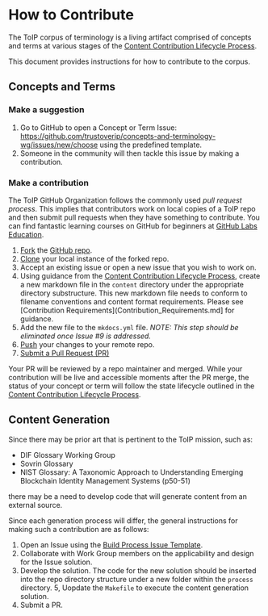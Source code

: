 # How to Contribute

The ToIP corpus of terminology is a living artifact comprised of concepts and terms at various stages of the [Content Contribution Lifecycle Process](Content_Lifcycle.md).

This document provides instructions for how to contribute to the corpus.

## Concepts and Terms

### Make a suggestion

1. Go to GitHub to open a Concept or Term Issue: https://github.com/trustoverip/concepts-and-terminology-wg/issues/new/choose using the predefined template.
2. Someone in the community will then tackle this issue by making a contribution.

### Make a contribution

The ToIP GitHub Organization follows the commonly used *pull request process*. This implies that contributors work on local copies of a ToIP repo and then submit pull requests when they have something to contribute. You can find fantastic learning courses on GitHub for beginners at [GitHub Labs Education](https://lab.github.com/).

1. [Fork](https://help.github.com/en/github/getting-started-with-github/fork-a-repo) the [GitHub repo](https://github.com/trustoverip/concepts-and-terminology-wg/).
2. [Clone](https://help.github.com/en/github/creating-cloning-and-archiving-repositories/cloning-a-repository-from-github) your local instance of the forked repo.
3. Accept an existing issue or open a new issue that you wish to work on.
4. Using guidance from the [Content Contribution Lifecycle Process](Content_Lifcycle.md), create a new markdown file in the ```content``` directory under the appropriate directory substructure.  This new markdown file needs to conform to filename conventions and content format requirements. Please see [Contribution Requirements](Contribution_Requirements.md] for guidance.
5. Add the new file to the ```mkdocs.yml``` file. *NOTE: This step should be eliminated once Issue #9 is addressed.*
5. [Push](https://help.github.com/en/github/using-git/pushing-commits-to-a-remote-repository) your changes to your remote repo.
6. [Submit a Pull Request (PR)](https://help.github.com/en/github/collaborating-with-issues-and-pull-requests/creating-a-pull-request-from-a-fork)

Your PR will be reviewed by a repo maintainer and merged. While your contribution will be live and accessible moments after the PR merge, the status of your concept or term will follow the state lifecycle outlined in the [Content Contribution Lifecycle Process](Content_Lifcycle.md).

## Content Generation
Since there may be prior art that is pertinent to the ToIP mission, such as:

* DIF Glossary Working Group
* Sovrin Glossary
* NIST Glossary: A Taxonomic Approach to Understanding Emerging Blockchain Identity Management Systems (p50-51)

there may be a need to develop code that will generate content from an external source.

Since each generation process will differ, the general instructions for making such a contribution are as follows:

1. Open an Issue using the [Build Process Issue Template](https://github.com/trustoverip/concepts-and-terminology-wg/issues/new?assignees=&labels=&template=build-process-issue-template.md&title=%5BPROCESS%5D+%3Cissue%2Ffeature+desc%3E).
2. Collaborate with Work Group members on the applicability and design for the Issue solution.
3. Develop the solution. The code for the new solution should be inserted into the repo directory structure under a new folder within the ```process``` directory.
5, Uopdate the ```Makefile``` to execute the content generation solution.
6. Submit a PR.
